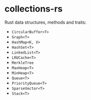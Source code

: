 # collections-rs

Rust data structures, methods and traits:

- `CircularBuffer<T>`
- `Graph<T>`
- `HashMap<K, V>`
- `HashSet<T>`
- `LinkedList<T>`
- `LRUCache<T>`
- `MerkleTree`
- `MaxHeap<T>`
- `MinHeap<T>`
- `Queue<T>`
- `PriorityQueue<T>`
- `SparseVector<T>`
- `Stack<T>`
